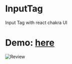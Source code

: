 # InputTag
Input Tag with react chakra UI

# Demo: [here](https://codesandbox.io/s/input-tag-with-chakra-kbt70?file=/src/index.js)

![Review](https://github.com/minhphuc010194/InputTag/blob/main/public/image_input_tag.png)
